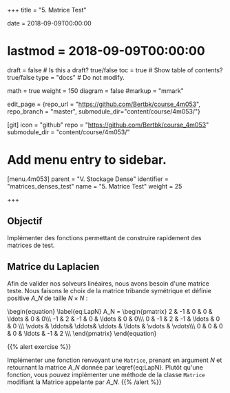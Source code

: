 +++
title = "5. Matrice Test"

date = 2018-09-09T00:00:00
# lastmod = 2018-09-09T00:00:00

draft = false  # Is this a draft? true/false
toc = true  # Show table of contents? true/false
type = "docs"  # Do not modify.

math = true
weight = 150
diagram = false
#markup = "mmark"

edit_page = {repo_url = "https://github.com/Bertbk/course_4m053", repo_branch = "master", submodule_dir="content/course/4m053/"}

[git]
  icon = "github"
  repo = "https://github.com/Bertbk/course_4m053"
  submodule_dir = "content/course/4m053/"

# Add menu entry to sidebar.
[menu.4m053]
  parent = "V. Stockage Dense"
  identifier = "matrices_denses_test"
  name = "5. Matrice Test"
  weight = 25

+++

## Objectif

Implémenter des fonctions permettant de construire rapidement des matrices de test.

## Matrice du Laplacien

Afin de valider nos solveurs linéaires, nous avons besoin d'une matrice teste. Nous faisons le choix de la matrice tribande symétrique et définie positive $A\_N$ de taille $N\times N$ :

\begin{equation}
\label{eq:LapN}
A\_N =
\begin{pmatrix}
  2 & -1 & 0 & 0 & \ldots & 0 & 0\\\\\\
  -1 & 2 & -1 &  0 & \ldots & 0 & 0\\\\\\
    0 & -1 & 2 & -1 & \ldots & 0 & 0 \\\\\\
    \vdots & \ddots& \ddots& \ddots & \ldots & \vdots  & \vdots\\\\\\
    0 & 0 & 0 & 0 & \ldots & -1 & 2 \\\\\\
\end{pmatrix}
\end{equation}

{{% alert exercise %}}

Implémenter une fonction renvoyant une `Matrice`, prenant en argument $N$ et retournant la matrice $A\_N$ donnée par \eqref{eq:LapN}. Plutôt qu'une fonction, vous pouvez implémenter une méthode de la classe `Matrice` modifiant la Matrice appelante par $A\_N$.
{{% /alert %}}